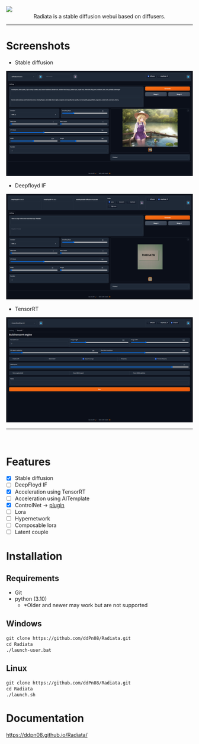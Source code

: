 <div><img src="./docs/images/readme-top.png" /></div>

<div align="center">Radiata is a stable diffusion webui based on diffusers.</div>

---

# Screenshots

- Stable diffusion

![](./docs/images/readme-screenshots-01.png)

- Deepfloyd IF

![](./docs/images/readme-screenshots-02.png)

- TensorRT

![](./docs/images/readme-screenshots-03.png)

---

<br />

# Features

- [x] Stable diffusion
- [ ] DeepFloyd IF
- [x] Acceleration using TensorRT
- [ ] Acceleration using AITemplate
- [x] ControlNet -> [plugin](https://github.com/ddPn08/radiata-controlnet-plugin)
- [ ] Lora
- [ ] Hypernetwork
- [ ] Composable lora
- [ ] Latent couple

# Installation

## Requirements

- Git
- python (3.10)
  - \*Older and newer may work but are not supported

## Windows

```
git clone https://github.com/ddPn08/Radiata.git
cd Radiata
./launch-user.bat
```

## Linux

```
git clone https://github.com/ddPn08/Radiata.git
cd Radiata
./launch.sh
```

# Documentation

https://ddpn08.github.io/Radiata/

